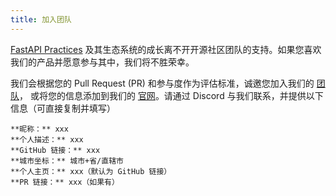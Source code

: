 ```yaml
---
title: 加入团队
---
```


[FastAPI Practices](https://github.com/fastapi-practices) 及其生态系统的成长离不开开源社区团队的支持。如果您喜欢我们的产品并愿意参与其中，我们将不胜荣幸。

我们会根据您的 Pull Request (PR) 和参与度作为评估标准，诚邀您加入我们的 [团队](https://github.com/orgs/fastapi-practices/people)，
或将您的信息添加到我们的 [官网](./team.md)。请通过 Discord 与我们联系，并提供以下信息（可直接复制并填写）

```
**昵称：** xxx
**个人描述：** xxx
**GitHub 链接：** xxx
**城市坐标：** 城市+省/直辖市
**个人主页：** xxx（默认为 GitHub 链接）
**PR 链接：** xxx（如果有）
```
